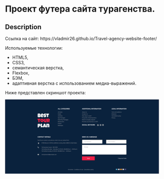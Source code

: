 <h1>Проект футера сайта турагенства.</h1>

<h2>Description</h2>
Ссылка на сайт: https://vladmir26.github.io/Travel-agency-website-footer/

Используемые технологии: 
- HTML5, 
- CSS3, 
- семантическая верстка, 
- Flexbox, 
- БЭМ, 
- адаптивная верстка с использованием медиа-выражений.

Ниже представлен скриншот проекта:

<img src='./img/Travel-agency-website-footer.png' alt=''/>

